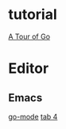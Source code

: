 # tutorial

[A Tour of Go](https://tour.golang.org/welcome/1)

# Editor

## Emacs

[go-mode](https://github.com/dominikh/go-mode.el)
[tab 4](https://coderwall.com/p/kpp6ta/nice-emacs-go-mode-indenting-and-autoformat)

